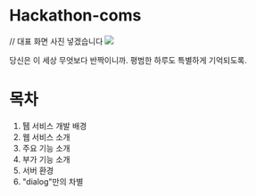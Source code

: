 # Hackathon-coms

// 대표 화면 사진 넣겠습니다
<img src="file:///C:/Users/seoye/Desktop/%EC%BB%B4s/KakaoTalk_20240602_012026461.png" />

당신은 이 세상 무엇보다 반짝이니까.
평범한 하루도 특별하게 기억되도록.
<style>
@import url('https://fonts.googleapis.com/css2?family=Nanum+Gothic&display=swap');
</style>
# 목차

1. 퉵 서비스 개발 배경
2. 웹 서비스 소개
3. 주요 기능 소개
4. 부가 기능 소개
5. 서버 환경
6. "dialog"만의 차별
